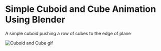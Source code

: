 # Simple Cuboid and Cube Animation Using Blender
 A simple cuboid pushing a row of cubes to the edge of plane

![Cuboid and Cube gif](https://user-images.githubusercontent.com/84474101/143061995-631df9a7-f2ad-437a-ba63-718394bd3784.gif)
